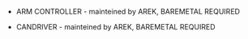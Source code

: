 - ARM CONTROLLER - mainteined by AREK, BAREMETAL REQUIRED

- CANDRIVER - mainteined by AREK, BAREMETAL REQUIRED

